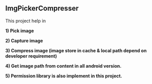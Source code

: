 ## ImgPickerCompresser

This  project help in 

**1) Pick image**

**2) Capture image**

**3) Compress image (image store in cache & local path depend on developer requirement)**

**4) Get image path from content in all android version.**

**5) Permission library is also implement in this project.**


